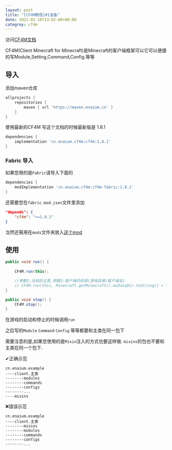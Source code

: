 ```yaml
---
layout: post
title: "[CF4M教程]#1准备"
date: 2021-02-16T13:02:00+08:00
categroy: cf4m
---
```


访问[CF4M文档](https://cf4m.enaium.cn/)

CF4M(Client Minecraft for Minecraft)是Minecraft的客户端框架可以它可以便捷的写Module,Setting,Command,Config.等等


## 导入

添加maven仓库
```groovy
allprojects {
	repositories {
		maven { url 'https://maven.enaium.cn' }
	}
}
```

使用最新的CF4M 写这个文档的时候最新版是 1.8.1

```groovy
dependencies {
	implementation 'cn.enaium.cf4m:cf4m:1.8.1'
}
```

### Fabric 导入

如果您用的是`Fabric`请导入下面的

```groovy
dependencies {
	modImplementation 'cn.enaium.cf4m:cf4m-fabric:1.8.1'
}
```

还需要您在`fabric.mod.json`文件里添加

```json
"depends": {
    "cf4m": ">=1.8.1"
}
```

当然还需用在`mods`文件夹放入[这个mod](https://github.com/cf4m/cf4m-fabric/releases)

## 使用

```java
public void run() {
	
	CF4M.run(this);

	//参数1:当前的主类,参数2:客户端的目录(游戏目录/客户端名)
    // CF4M.run(this, Minecraft.getMinecraft().mcDataDir.toString() + "/" + name);
}

public void stop() {
    CF4M.stop();
}
```

在游戏的启动和停止的时候调用`run`

之后写的`Module` `Command` `Config` 等等都要和主类在同一包下

需要注意的是,如果您使用的是`Mixin`注入的方式也要这样做. `mixins`的包也不要和主类在同一个包下.

✔正确示范
```
cn.enaium.example
----client.主类
--------modules
--------commands
--------configs
--------...
----mixins
```

❌错误示范

```
cn.enaium.example
----client.主类
--------mixins
--------modules
--------commands
--------configs
--------...
```

